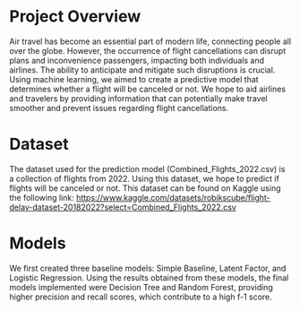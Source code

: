 # Project Overview
Air travel has become an essential part of modern life, connecting people all over the globe. However, the occurrence of flight cancellations can disrupt plans and inconvenience passengers, impacting both individuals and airlines. The ability to anticipate and mitigate such disruptions is crucial. Using machine learning, we aimed to create a predictive model that determines whether a flight will be canceled or not. We hope to aid airlines and travelers by providing information that can potentially make travel smoother and prevent issues regarding flight cancellations.

# Dataset
The dataset used for the prediction model (Combined_Flights_2022.csv) is a collection of flights from 2022. Using this dataset, we hope to predict if flights will be canceled or not.
This dataset can be found on Kaggle using the following link: https://www.kaggle.com/datasets/robikscube/flight-delay-dataset-20182022?select=Combined_Flights_2022.csv 

# Models
We first created three baseline models: Simple Baseline, Latent Factor, and Logistic Regression. Using the results obtained from these models, the final models implemented were Decision Tree and Random Forest, providing higher precision and recall scores, which contribute to a high f-1 score.
